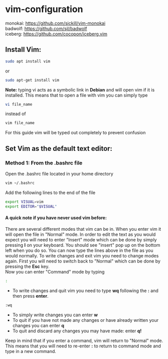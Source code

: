 # vim-configuration

monokai: https://github.com/sickill/vim-monokai  
badwolf: https://github.com/sjl/badwolf  
iceberg: https://github.com/cocopon/iceberg.vim  

## Install Vim:
```Bash
sudo apt install vim
```
or
```Bash
sudo apt-get install vim
```

**Note:** typing vi acts as a symbolic link in **Debian** and will open vim if it is installed. This means that to open a file with vim you can simply type 
```Bash
vi file_name
```
instead of
```Bash
vim file_name
```
For this guide vim will be typed out completely to prevent confusion  
## Set Vim as the default text editor:
### Method 1: From the .bashrc file
Open the .bashrc file located in your home directory
```bash
vim ~/.bashrc 
```
Add the following lines to the end of the file
```bash
export VISUAL=vim
export EDITOR="$VISUAL"
```
#### **A quick note if you have never used vim before:**  
There are several different modes that vim can be in. When you enter vim it will open the file in "Normal" mode. In order to edit the text as you would expect you will need to enter "Insert" mode which can be done by simply pressing **I** on your keyboard. You should see "insert" pop up on the bottom left when you do so. You can now type the lines above in the file as you would normally. To write changes and exit vim you need to change modes again. First you will need to switch back to "Normal" which can be done by pressing the **Esc** key.   
Now you can enter "Command" mode by typing
```bash
:
```
- To write changes and quit vim you need to type **wq** following the **:** and then press **enter**.  
```bash
:wq
```
- To simply write changes you can enter **w**   
- To quit if you have not made any changes or have already written your changes you can enter **q**  
- To quit and discard any changes you may have made: enter **q!**      
  
Keep in mind that if you enter a command, vim will return to "Normal" mode. This means that you will need to re-enter **:** to return to command mode and type in a new command.
   
